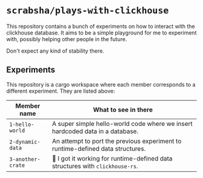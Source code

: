 # `scrabsha/plays-with-clickhouse`

This repository contains a bunch of experiments on how to interact with the
clickhouse database. It aims to be a simple playground for me to experiment
with, possibly helping other people in the future.

Don't expect any kind of stability there.

## Experiments

This repository is a cargo workspace where each member corresponds to a
different experiment. They are listed above:

| Member name | What to see in there |
|-------------| -------------------- |
| `1-hello-world` | A super simple hello-world code where we insert hardcoded data in a database. |
| `2-dynamic-data` | An attempt to port the previous experiment to runtime-defined data structures. |
| `3-another-crate` | :tada: I got it working for runtime-defined data structures with `clickhouse-rs`. |